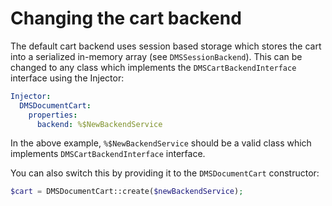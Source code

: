 # Changing the cart backend

The default cart backend uses session based storage which stores the cart into a serialized
in-memory array (see `DMSSessionBackend`). This can be changed to any class which implements the `DMSCartBackendInterface`
interface using the Injector:

```yaml
Injector:
  DMSDocumentCart:
    properties:
      backend: %$NewBackendService
```

In the above example, `%$NewBackendService` should be a valid class which implements `DMSCartBackendInterface` interface.

You can also switch this by providing it to the `DMSDocumentCart` constructor:

```php
$cart = DMSDocumentCart::create($newBackendService);
```
